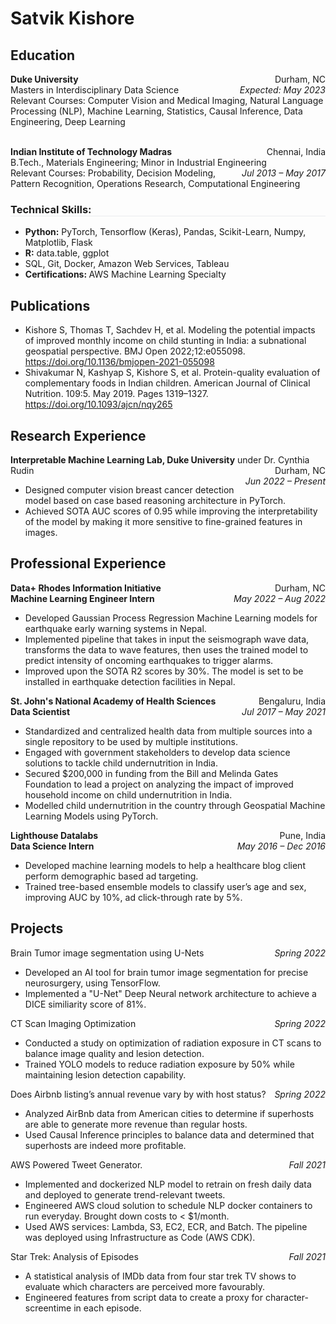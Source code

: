 # Satvik Kishore

## Education

<p style="text-align:left; margin-bottom:0;">
    <b>Duke University</b>
    <span style="float:right; margin-bottom:0;">
        Durham, NC
    </span>
</p>
<p style="text-align:left;margin:0; padding-top:0;">
    Masters in Interdisciplinary Data Science
    <span style="float:right; margin:0; padding-top:0;">
        <i>Expected: May 2023</i>
    </span>
</p>
Relevant Courses: Computer Vision and Medical Imaging, Natural Language Processing (NLP), Machine Learning, Statistics, Causal Inference, Data Engineering, Deep Learning

<p style="text-align:left; margin-bottom:0;">
    <br>  
    <b>Indian Institute of Technology Madras</b>
    <span style="float:right; margin-bottom:0;">
        Chennai, India
    </span>
</p>
<p style="text-align:left;margin:0; padding-top:0;">
    B.Tech., Materials Engineering; Minor in Industrial Engineering 
    <span style="float:right; margin-bottom:0;">
        <i>Jul 2013 &ndash; May 2017</i>
    </span>
</p>
Relevant Courses: Probability, Decision Modeling, Pattern Recognition, Operations Research, Computational Engineering

<h3 style="text-align:left; border-bottom-width:1px; border-bottom-style:solid; border-bottom-color:rgb(234, 236, 239)">
Technical Skills:
</h3>

- <b>Python:</b> PyTorch, Tensorflow (Keras), Pandas, Scikit-Learn, Numpy, Matplotlib, Flask
- <b>R:</b> data.table, ggplot
- SQL, Git, Docker, Amazon Web Services, Tableau
- <b>Certifications: </b> AWS Machine Learning Specialty


## Publications

- Kishore S, Thomas T, Sachdev H, et al. Modeling the potential impacts of improved monthly income on child stunting in India: a subnational geospatial perspective. BMJ Open 2022;12:e055098. https://doi.org/10.1136/bmjopen-2021-055098
- Shivakumar N, Kashyap S, Kishore S, et al. Protein-quality evaluation of complementary foods in Indian children. American Journal of Clinical Nutrition. 109:5. May 2019. Pages 1319–1327. https://doi.org/10.1093/ajcn/nqy265

## Research Experience

<p style="text-align:left;margin:0; padding-top:0;">
    <b>Interpretable Machine Learning Lab, Duke University</b> under Dr. Cynthia Rudin
    <span style="float:right; margin-bottom:0;">
        Durham, NC
    </span>
</p>
<p style="text-align:left;margin:0; padding-top:0;">
    <!-- <b> Graduate Research Assistant</b> -->
    <span style="float:right; margin-bottom:0;">
        <i>Jun 2022 &ndash; Present</i>
    </span>
</p>

- Designed computer vision breast cancer detection model based on case based reasoning architecture in PyTorch.
- Achieved SOTA AUC scores of 0.95 while improving the interpretability of the model by making it more sensitive to
fine-grained features in images.

## Professional Experience

<p style="text-align:left;margin:0; padding-top:0;">
    <b>Data+ Rhodes Information Initiative</b>
    <span style="float:right; margin-bottom:0;">
        Durham, NC
    </span>
</p>
<p style="text-align:left;margin:0; padding-top:0;">
    <b> Machine Learning Engineer Intern</b>
    <span style="float:right; margin-bottom:0;">
        <i>May 2022 &ndash; Aug 2022</i>
    </span>
</p>

- Developed Gaussian Process Regression Machine Learning models for earthquake early warning systems in Nepal.
- Implemented pipeline that takes in input the seismograph wave data, transforms the data to wave features, then uses the
trained model to predict intensity of oncoming earthquakes to trigger alarms.
- Improved upon the SOTA R2 scores by 30%. The model is set to be installed in earthquake detection facilities in Nepal.

<p style="text-align:left;margin:0; padding-top:0;">
    <b>St. John's National Academy of Health Sciences</b>
    <span style="float:right; margin-bottom:0;">
    Bengaluru, India
    </span>
</p>
<p style="text-align:left;margin:0; padding-top:0;">
    <b> Data Scientist</b>
    <span style="float:right; margin-bottom:0;">
        <i>Jul 2017 &ndash; May 2021</i>
    </span>
</p>

- Standardized and centralized health data from multiple sources into a single repository to be used by multiple institutions.
- Engaged with government stakeholders to develop data science solutions to tackle child undernutrition in India.
- Secured $200,000 in funding from the Bill and Melinda Gates Foundation to lead a project on analyzing the impact of
improved household income on child undernutrition in India.
- Modelled child undernutrition in the country through Geospatial Machine Learning Models using PyTorch. 

<p style="text-align:left;margin:0; padding-top:0;">
    <b> Lighthouse Datalabs </b>
    <span style="float:right; margin-bottom:0;">
        Pune, India
    </span>
</p>
<p style="text-align:left;margin:0; padding-top:0;">
    <b> Data Science Intern</b>
    <span style="float:right; margin-bottom:0;">
        <i>May 2016 &ndash; Dec 2016</i>
    </span>
</p>

- Developed machine learning models to help a healthcare blog client perform demographic based ad targeting.
- Trained tree-based ensemble models to classify user’s age and sex, improving AUC by 10%, ad click-through rate by 5%.

## Projects

<p style="text-align:left;margin:0; padding-top:0;">
    Brain Tumor image segmentation using U-Nets
    <span style="float:right; margin-bottom:0;">
        <i>Spring 2022</i>
    </span>
</p>

- Developed an AI tool for brain tumor image segmentation for precise neurosurgery, using TensorFlow.
- Implemented a "U-Net" Deep Neural network architecture to achieve a DICE similiarity score of 81%.

<p style="text-align:left;margin:0; padding-top:0;">
     CT Scan Imaging Optimization
    <span style="float:right; margin-bottom:0;">
        <i>Spring 2022</i>
    </span>
</p>

- Conducted a study on optimization of radiation exposure in CT scans to balance image quality and lesion detection.
- Trained YOLO models to reduce radiation exposure by 50% while maintaining lesion detection capability.

<p style="text-align:left;margin:0; padding-top:0;">
    Does Airbnb listing’s annual revenue vary by with host status?
    <span style="float:right; margin-bottom:0;">
        <i>Spring 2022</i>
    </span>
</p>

- Analyzed AirBnb data from American cities to determine if superhosts are able to generate more revenue than regular hosts.
- Used Causal Inference principles to balance data and determined that superhosts are indeed more profitable.

<p style="text-align:left;margin:0; padding-top:0;">
    AWS Powered Tweet Generator.
    <span style="float:right; margin-bottom:0;">
        <i>Fall 2021</i>
    </span>
</p>

- Implemented and dockerized NLP model to retrain on fresh daily data and deployed to generate trend-relevant tweets.
- Engineered AWS cloud solution to schedule NLP docker containers to run everyday. Brought down costs to < $1/month.
- Used AWS services: Lambda, S3, EC2, ECR, and Batch. The pipeline was deployed using Infrastructure as Code (AWS CDK).

<p style="text-align:left;margin:0; padding-top:0;">
    Star Trek: Analysis of Episodes
    <span style="float:right; margin-bottom:0;">
        <i>Fall 2021</i>
    </span>
</p>

- A statistical analysis of IMDb data from four star trek TV shows to evaluate which characters are perceived more favourably.
- Engineered features from script data to create a proxy for character-screentime in each episode. 


